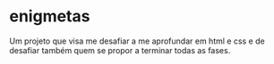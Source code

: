 # enigmetas
Um projeto que visa me desafiar a me aprofundar em html e css e de desafiar também quem se propor a terminar todas as fases.
